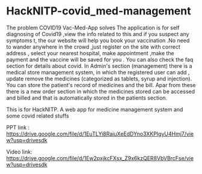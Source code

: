 # HackNITP-covid_med-management

The problem COVID19 Vac-Med-App solves
The application is for self diagnosing of Covid19 ,view the info related to this and if you suspect any symptoms t, the our website will help you book your vaccination .No need to wander anywhere in the crowd ,just register on the site with correct address , select your nearest hospital, make appointment ,make the payment and the vaccine will be saved for you . You can also check the faq section for details about covid.
In Admin's section (management) there is a medical store management system, in which the registered user can add , update remove the medicines (categorized as tablets, syrup and injection). You can store the patient's record of medicines and the bill. Apar from these there is a new order section in which the medicines stored can be accessed and billed and that is automatically stored in the patients section.

This  is for HackNITP. A web app for medicine management system and some covid related stuffs

PPT link : https://drive.google.com/file/d/1EuTLYi8RaiuXeEdDYno3XKPIgyU4Hmj7/view?usp=drivesdk

Video link: https://drive.google.com/file/d/1Ew2pxjkcFXsx_Z9x6kzQER8VbVBrcFse/view?usp=drivesdk
